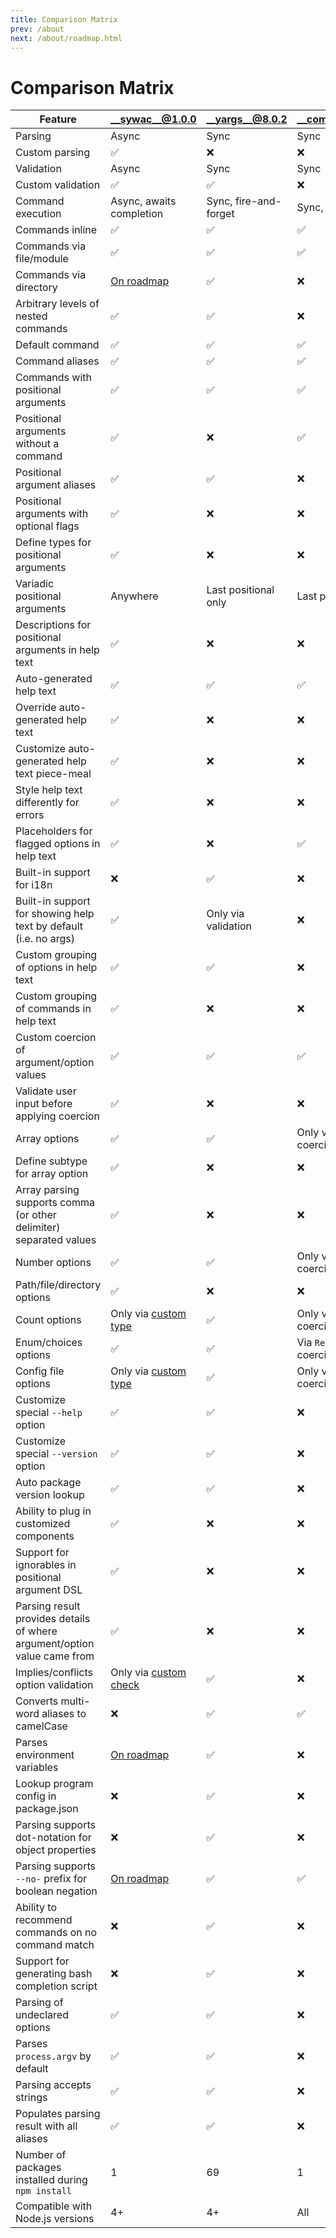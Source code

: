 ```yaml
---
title: Comparison Matrix
prev: /about
next: /about/roadmap.html
---
```

# Comparison Matrix

| __Feature__ | __sywac__@1.0.0 | __yargs__@8.0.2 | __commander__@2.11.0 |
| ------- | ----------- | ----------- | --------------- |
| Parsing | Async       | Sync        | Sync            |
| Custom parsing | ✅ | ❌ | ❌ |
| Validation | Async | Sync | Sync |
| Custom validation | ✅ | ✅ | ❌ |
| Command execution | Async, awaits completion | Sync, fire-and-forget | Sync, fire-and-forget |
| Commands inline | ✅ | ✅ | ✅ |
| Commands via file/module | ✅ | ✅ | ✅ |
| Commands via directory | [On roadmap](/about/roadmap.html) | ✅ | ❌ |
| Arbitrary levels of nested commands | ✅ | ✅ | ❌ |
| Default command | ✅ | ✅ | ✅ |
| Command aliases | ✅ | ✅ | ✅ |
| Commands with positional arguments | ✅ | ✅ | ✅ |
| Positional arguments without a command | ✅ | ❌ | ✅ |
| Positional argument aliases | ✅ | ✅ | ❌ |
| Positional arguments with optional flags | ✅ | ❌ | ❌ |
| Define types for positional arguments | ✅ | ❌ | ❌ |
| Variadic positional arguments | Anywhere | Last positional only | Last positional only |
| Descriptions for positional arguments in help text | ✅ | ❌ | ❌ |
| Auto-generated help text | ✅ | ✅ | ✅ |
| Override auto-generated help text | ✅ | ❌ | ❌ |
| Customize auto-generated help text piece-meal | ✅ | ❌ | ❌ |
| Style help text differently for errors | ✅ | ❌ | ❌ |
| Placeholders for flagged options in help text | ✅ | ❌ | ✅ |
| Built-in support for i18n | ❌ | ✅ | ❌ |
| Built-in support for showing help text by default (i.e. no args) | ✅ | Only via validation | ❌ |
| Custom grouping of options in help text | ✅ | ✅ | ❌ |
| Custom grouping of commands in help text | ✅ | ❌ | ❌ |
| Custom coercion of argument/option values | ✅ | ✅ | ✅ |
| Validate user input before applying coercion | ✅ | ❌ | ❌ |
| Array options | ✅ | ✅ | Only via custom coercion |
| Define subtype for array option | ✅ | ❌ | ❌ |
| Array parsing supports comma (or other delimiter) separated values | ✅ | ❌ | ❌ |
| Number options | ✅ | ✅ | Only via custom coercion |
| Path/file/directory options | ✅ | ❌ | ❌ |
| Count options | Only via [custom type](/docs/custom-types.html) | ✅ | Only via custom coercion |
| Enum/choices options | ✅ | ✅ | Via `RegExp` or custom coercion |
| Config file options | Only via [custom type](/docs/custom-types.html) | ✅ | Only via custom coercion |
| Customize special `--help` option | ✅ | ✅ | ❌ |
| Customize special `--version` option | ✅ | ✅ | ❌ |
| Auto package version lookup | ✅ | ✅ | ❌ |
| Ability to plug in customized components | ✅ | ❌ | ❌ |
| Support for ignorables in positional argument DSL | ✅ | ❌ | ❌ |
| Parsing result provides details of where argument/option value came from | ✅ | ❌ | ❌ |
| Implies/conflicts option validation | Only via [custom check](/docs/sync-config.html#check) | ✅ | ❌ |
| Converts multi-word aliases to camelCase | ❌ | ✅ | ✅ |
| Parses environment variables | [On roadmap](/about/roadmap.html) | ✅ | ❌ |
| Lookup program config in package.json | ❌ | ✅ | ❌ |
| Parsing supports dot-notation for object properties | ❌ | ✅ | ❌ |
| Parsing supports `--no-` prefix for boolean negation | [On roadmap](/about/roadmap.html) | ✅ | ✅ |
| Ability to recommend commands on no command match | ❌ | ✅ | ❌ |
| Support for generating bash completion script | ❌ | ✅ | ❌ |
| Parsing of undeclared options | ✅ | ✅ | ❌ |
| Parses `process.argv` by default | ✅ | ✅ | ❌ |
| Parsing accepts strings | ✅ | ✅ | ❌ |
| Populates parsing result with all aliases | ✅ | ✅ | ❌ |
| Number of packages installed during `npm install` | 1 | 69 | 1 |
| Compatible with Node.js versions | 4+ | 4+ | All |
